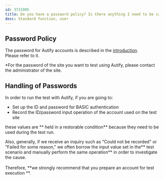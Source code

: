 ```yaml
---
id: 3731905
title: Do you have a password policy? Is there anything I need to be careful about handling passwords?
desc: Standard function, user
---
```


## Password Policy

The password for Autify accounts is described in the [introduction](https://docs.autify.com/ja/getting-started). <br> Please refer to it.

*For the password of the site you want to test using Autify, please contact the administrator of the site.

## Handling of Passwords

In order to run the test with Autify, if you are going to:

- Set up the ID and password for BASIC authentication
- Record the ID/password input operation of the account used on the test site

these values are ** held in a restorable condition** because they need to be used during the test run.

Also, generally, if we receive an inquiry such as "Could not be recorded" or "Failed for some reason," we often borrow the input value set in the** test scenario and manually perform the same operation** in order to investigate the cause. <br> <br>Therefore, **we strongly recommend that you prepare an account for test execution **.
